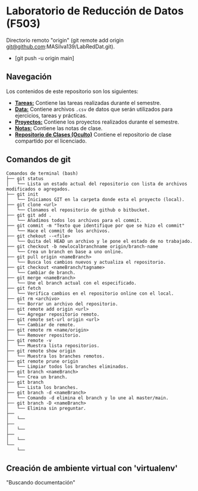 # Laboratorio de Reducción de Datos (F503)
Directorio remoto "origin" (git remote add origin git@github.com:MASilva139/LabRedDat.git).
* [git push -u origin main]

## Navegación

Los contenidos de este repositorio son los siguientes:

* [**Tareas:**](Tareas) Contiene las tareas realizadas durante el semestre.
* [**Data:**](Data) Contiene archivos `.csv` de datos que serán utilizados para ejercicios, tareas y prácticas.
* [**Proyectos:**](Proyectos) Contiene los proyectos realizados durante el semestre.
* [**Notas:**](Notas) Contiene las notas de clase.
* [**Repositorio de Clases (Oculto)**](RepC) Contiene el repositorio de clase compartido por el licenciado.

## Comandos de git
```
Comandos de terminal (bash)
├── git status
│   └── Lista un estado actual del repositorio con lista de archivos modificados o agregados.
├── git init
│   └── Iniciamos GIT en la carpeta donde esta el proyecto (local).
├── git clone <url>
│   └── Clonamos el repositorio de github o bitbucket.
├── git git add .
│   └── Añadimos todos los archivos para el commit.
├── git commit -m "Texto que identifique por que se hizo el commit"
│   └── Hace el commit de los archivos.
├── git chekout --<file>
│   └── Quita del HEAD un archivo y le pone el estado de no trabajado.
├── git checkout -b newlocalbranchname origin/branch-name
│   └── Crea un branch en base a uno online.
├── git pull origin <nameBranch>
│   └── Busca los cambios nuevos y actualiza el repositorio.
├── git checkout <nameBranch/tagname>
│   └── Cambiar de branch.
├── git merge <nameBranch>
│   └── Une el branch actual con el especificado.
├── git fetch
│   └── Verifica cambios en el repositorio online con el local.
├── git rm <archivo>
│   └── Borrar un archivo del repositorio.
├── git remote add origin <url>
│   └── Agregar repositorio remoto.
├── git remote set-url origin <url>
│   └── Cambiar de remote.
├── git remote rm <name/origin>
│   └── Remover repositorio.
├── git remote -v
│   └── Muestra lista repositorios.
├── git remote show origin
│   └── Muestra los branches remotos.
├── git remote prune origin
│   └── Limpiar todos los branches eliminados.
├── git branch <nameBranch>
│   └── Crea un branch.
├── git branch
│   └── Lista los branches.
├── git branch -d <nameBranch>
│   └── Comando -d elimina el branch y lo une al master/main.
├── git branch -D <nameBranch>
│   └── Elimina sin preguntar.
├── 
│   └── 
├── 
│   └── 
├── 
│   └── 
└── 
    └── 
```
## Creación de ambiente virtual con 'virtualenv'
"Buscando documentación"